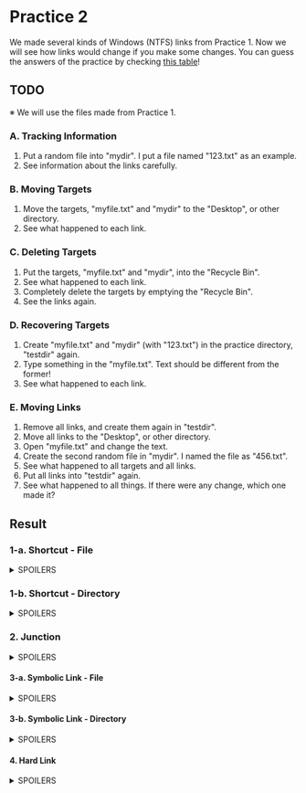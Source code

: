 # Practice 2
We made several kinds of Windows (NTFS) links from Practice 1.
Now we will see how links would change if you make some changes.
You can guess the answers of the practice by checking [this table](https://github.com/reruo321/OS-Self-Study/tree/main/_Appendix/File%20System/Link/Windows#links-in-windows)!

## TODO
※ We will use the files made from Practice 1.
### A. Tracking Information
1. Put a random file into "mydir". I put a file named "123.txt" as an example.
2. See information about the links carefully.

### B. Moving Targets
1. Move the targets, "myfile.txt" and "mydir" to the "Desktop", or other directory.
2. See what happened to each link.

### C. Deleting Targets
1. Put the targets, "myfile.txt" and "mydir", into the "Recycle Bin".
2. See what happened to each link.
3. Completely delete the targets by emptying the "Recycle Bin".
4. See the links again.

### D. Recovering Targets
1. Create "myfile.txt" and "mydir" (with "123.txt") in the practice directory, "testdir" again.
2. Type something in the "myfile.txt". Text should be different from the former!
3. See what happened to each link.

### E. Moving Links
1. Remove all links, and create them again in "testdir".
2. Move all links to the "Desktop", or other directory.
3. Open "myfile.txt" and change the text.
4. Create the second random file in "mydir". I named the file as "456.txt".
5. See what happened to all targets and all links.
6. Put all links into "testdir" again.
7. See what happened to all things. If there were any change, which one made it?

## Result

### 1-a. Shortcut - File

<details><summary>SPOILERS</summary>

![shortf see](https://github.com/reruo321/OS-Self-Study/assets/48712088/25a5981f-621e-4b0d-896f-bdbd2ec3eb83)

![shortf move before pro](https://github.com/reruo321/OS-Self-Study/assets/48712088/eb10653c-8798-405a-b7c8-72c8aef6491d)

Executing the shortcut opens its target, "myfile.txt". We can check the target from "Properties" of the shortcut.

![shortf move](https://github.com/reruo321/OS-Self-Study/assets/48712088/316ca9b9-b0fb-46e8-b324-4bea32f948a4)

![shortf move after pro](https://github.com/reruo321/OS-Self-Study/assets/48712088/3bbf0220-f5ea-4283-9ea2-d098a2a9da71)

After moving its target "myfile.txt", nothing happens. However, if you execute the shortcut, the new target becomes "hardlink.txt"!

![shortf move](https://github.com/reruo321/OS-Self-Study/assets/48712088/bc92fb50-0eae-4a5f-ad17-ecd8e525c420)

![shortf move after pro](https://github.com/reruo321/OS-Self-Study/assets/48712088/5478ef4d-a4cd-42bf-adcb-e121cabfae3e)

After deleting its target "myfile.txt", nothing happens. However, if you execute the shortcut, the new target becomes "hardlink.txt"!

![shortf after](https://github.com/reruo321/OS-Self-Study/assets/48712088/e79f28b7-9fb8-442b-a680-a9f7608b9ef8)

Even if "myfile.txt" is created again, the shortcut still points to "hardlink.txt"!

![shortf selfmove](https://github.com/reruo321/OS-Self-Study/assets/48712088/90a8085a-0c24-4fbf-ac1a-ac53f7b34287)

Although the shortcut is moved, it still points to "myfile.txt".

#### Results without Hard Link
![shortf move no hardlink](https://github.com/reruo321/OS-Self-Study/assets/48712088/249247d6-51b4-474d-b753-a8d1fffb52db)

If there is no hard link of "myfile.txt", the shortcut will open its target in almost situations.

When its target is moved to the "Recycle Bin", an error message will pop up, and it will ask whether you recover the target, or delete the shortcut. When its target is completely deleted, another error message will pop up, and it will ask whether you delete the shortcut or not.

</details>

### 1-b. Shortcut - Directory

<details><summary>SPOILERS</summary>

![shortd see](https://github.com/reruo321/OS-Self-Study/assets/48712088/06bec10e-2b94-48c6-adb2-cd553565874a)

Executing the shortcut opens its target, "mydir".

![shortd move](https://github.com/reruo321/OS-Self-Study/assets/48712088/995f6d6a-fd8a-4a58-8dc8-7c4a5e26e74f)

Even if its target "mydir" is moved, the shortcut still points to it.

![shortd remove](https://github.com/reruo321/OS-Self-Study/assets/48712088/bf5424cb-080a-456e-a113-5413f58fa365)

After moving its target "mydir" to the "Recycle Bin", an error message pops up. It asks whether you recover the target, or delete the shortcut.

![shortd comremove](https://github.com/reruo321/OS-Self-Study/assets/48712088/b6d8f784-10f0-4c1e-b13d-301fc4374d39)

When its target is completely deleted, another error message pops up. It asks whether you delete the shortcut or not.

![shortd see](https://github.com/reruo321/OS-Self-Study/assets/48712088/9057e4c4-bfc8-4538-a652-0965f4fbef8b)

When "mydir" is created again, the shortcut points to it again.

![shortd selfmove](https://github.com/reruo321/OS-Self-Study/assets/48712088/59614b88-0211-49c9-beaf-86a3aa789570)

Although the shortcut is moved, it still points to "mydir".

</details>

### 2. Junction

<details><summary>SPOILERS</summary>

![junc see](https://github.com/reruo321/OS-Self-Study/assets/48712088/696d6d6c-cc74-47cd-b422-c64e175c6e36)

Executing the junction opens "junc". Except the directory, it looks the same as "mydir".

![junc move](https://github.com/reruo321/OS-Self-Study/assets/48712088/9fb9e94c-9b3a-426c-ae53-d27be41b80f0)

After moving its target "mydir", the junction becomes unavailable and an error message pops up.

![junc move](https://github.com/reruo321/OS-Self-Study/assets/48712088/137f106f-bc33-4ab8-883c-696020ea540d)

After deleting its target "mydir", the junction becomes unavailable and an error message pops up.

![junc see](https://github.com/reruo321/OS-Self-Study/assets/48712088/3a052d06-5472-4063-88cb-f08aeedfe3d5)

If "mydir" is created again, the junction points to "mydir".

#### Moving the Junction

When you move the junction, it remains but...

**OH, NO!**

![mydir selfmove](https://github.com/reruo321/OS-Self-Study/assets/48712088/7ed98490-4da3-4e08-a004-b7646a4fb87e)

![junc selfmove testdir](https://github.com/reruo321/OS-Self-Study/assets/48712088/298a1b2b-b3df-4532-9b1d-da0bd7e39402)

The file in "mydir", "123.txt" disappears! No file in the junction in "testdir", neither.

![junc selfmove](https://github.com/reruo321/OS-Self-Study/assets/48712088/3c5b2cd7-9ef2-4399-8321-3bc5b6984c6a)

Meanwhile, another junction is created in the "Desktop", keeping the file "123.txt" in it.

![mydir selfmove after](https://github.com/reruo321/OS-Self-Study/assets/48712088/68515b47-f9d4-4383-a883-5007b222baf5)

![junc selfmove testdir after](https://github.com/reruo321/OS-Self-Study/assets/48712088/4c42358e-0cf3-4c9f-a2ac-3059e67ac63d)

When you create a new file, "456.txt" in "mydir", both "mydir" and "junc" in "testdir" have "456.txt". However, no change on the junction in the "Desktop".

![mydir selfmove final](https://github.com/reruo321/OS-Self-Study/assets/48712088/76e7687f-821e-4037-97e5-704afe855b6f)

![junc selfmove final](https://github.com/reruo321/OS-Self-Study/assets/48712088/e268d15c-c70c-4723-9c13-86ef0cfbde03)

When you move the junction from the "Desktop" to "testdir", "mydir" has "123.txt" and "456.txt"! Moreover, the junction also have both of the files. It seems as if the junctions are merged without any message.

</details>

#### 3-a. Symbolic Link - File

<details><summary>SPOILERS</summary>

![symf see](https://github.com/reruo321/OS-Self-Study/assets/48712088/96a7ad22-d294-4cdb-ad3b-a01047145c2f)

Executing the symbolic link opens its target, "myfile.txt".

![symf move](https://github.com/reruo321/OS-Self-Study/assets/48712088/96109449-54e5-47db-ac0d-8fcc4aa072ce)

After moving its target "myfile.txt", the symbolic link does not work at all.

![symf move](https://github.com/reruo321/OS-Self-Study/assets/48712088/3521405b-76ad-4251-9078-64dd9caa1d7d)

After deleting its target "myfile.txt", the symbolic link does not work at all.

![symf after](https://github.com/reruo321/OS-Self-Study/assets/48712088/87795b11-065c-4138-9dcd-424dc0112bf4)

When "myfile.txt" is created again, the symbolic link points to it.

![symf selfmove](https://github.com/reruo321/OS-Self-Study/assets/48712088/d5e1dc3a-2ec2-49fa-923a-b15d09b096f4)

If the symbolic link is moved, it does not work at all.

</details>

#### 3-b. Symbolic Link - Directory

<details><summary>SPOILERS</summary>

![symd see](https://github.com/reruo321/OS-Self-Study/assets/48712088/44406dff-d32f-4008-897a-f4849be0dc36)

Executing the symbolic link opens "symlink_dir". Except the directory, it looks the same as "mydir".

![symd move](https://github.com/reruo321/OS-Self-Study/assets/48712088/0a7de156-c4fc-40ab-ac9e-7530d5589d2b)

After moving its target "mydir", the symbolic link becomes unavailable and an error message pops up.

![symd move](https://github.com/reruo321/OS-Self-Study/assets/48712088/00149e2b-bddd-4f0f-8e78-23c8cc536efe)

After deleting its target "mydir", the symbolic link becomes unavailable and an error message pops up.

![symd see](https://github.com/reruo321/OS-Self-Study/assets/48712088/88b3a7bf-c62b-456f-a055-1d104c53a873)

When "myfile.txt" is created again, the symbolic link points to it.

![symd selfmove](https://github.com/reruo321/OS-Self-Study/assets/48712088/a3998d17-d83c-490e-be7a-b3b3c5d62c9a)

If the symbolic link is moved, it becomes unavailable and an error message pops up.

</details>

#### 4. Hard Link

<details><summary>SPOILERS</summary>

※ When the hard link and its target shares the contents, it means that modifying either of them affects both of them!

![hard see](https://github.com/reruo321/OS-Self-Study/assets/48712088/4351bfef-c20c-4cf8-b4dc-08280f821cac)

Executing the hard link opens "hardlink.txt". It shares the contents with "myfile.txt".

![hard move](https://github.com/reruo321/OS-Self-Study/assets/48712088/311cc143-514f-409e-bcec-501686209eb9)

Even if moving "myfile.txt", the hard link still opens "hardlink.txt", sharing the contents with "myfile.txt".

![hard move](https://github.com/reruo321/OS-Self-Study/assets/48712088/22366fbe-6f6d-44d6-8c74-fe38fbe5349f)

Even if you put "myfile.txt" into the "Recycle Bin", the hard link still opens "hardlink.txt", keeping its contents. It also shares the contents with "myfile.txt". Therefore, if you modify "hardlink.txt" and then recover "myfile.txt", you can see their contents are the same!

Otherwise, completely deleting "myfile.txt" disconnects the contents sharing of "hardlink.txt". It keeps its contents anyway.

![hard after](https://github.com/reruo321/OS-Self-Study/assets/48712088/a4a53403-30c9-44b3-9682-f99091b3bd4c)

Even if you create "myfile.txt" again, the hard link still opens "hardlink.txt". However, it does not share its contents with the new "myfile" anymore!

![hard selfmove](https://github.com/reruo321/OS-Self-Study/assets/48712088/6fd343d1-ceb9-455f-b800-d7c18caaf5ed)

Even if the hard link is moved, it still opens "hardlink.txt", sharing the contents with "myfile.txt".

</details>
